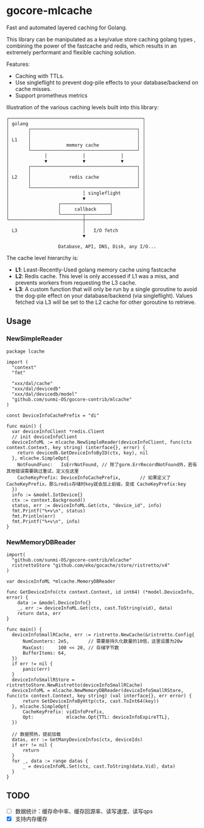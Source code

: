 # gocore-mlcache

Fast and automated layered caching for Golang.

This library can be manipulated as a key/value store caching golang types , combining the power of the fastcache and redis, which results in an extremely performant and flexible caching solution.

Features:

- Caching with TTLs.
- Use singleflight to prevent dog-pile effects to your
  database/backend on cache misses.
- Support prometheus metrics

Illustration of the various caching levels built into this library:


```
┌─────────────────────────────────────────────────┐
│ golang                                          │
│       ┌───────────────────────────────────────┐ │
│       │                                       │ │
│ L1    │                                       │ │
│       │             memory cache              │ │
│       └───────────────────────────────────────┘ │
│             │             │             │       │
│             ▼             ▼             ▼       │
│       ┌───────────────────────────────────────┐ │
│       │                                       │ │
│ L2    │              redis cache              │ │
│       │                                       │ │
│       └───────────────────────────────────────┘ │
│                           │ singleflight        │
│                           ▼                     │
│                  ┌──────────────────┐           │
│                  │     callback     │           │
│                  └────────┬─────────┘           │
└───────────────────────────┼─────────────────────┘
                            │
  L3                        │   I/O fetch
                            ▼

                   Database, API, DNS, Disk, any I/O...
```


The cache level hierarchy is:
- **L1**: Least-Recently-Used golang memory cache using fastcache
- **L2**: Redis cache. This level is only accessed if L1 was a miss, 
  and prevents workers from requesting the L3 cache.
- **L3**: A custom function that will only be run by a single goroutine
  to avoid the dog-pile effect on your database/backend
  (via singleflight). Values fetched via L3 will be set to the L2 cache
  for other goroutine to retrieve.

## Usage
### NewSimpleReader
```golang
package lcache

import (
  "context"
  "fmt"

  "xxx/dal/cache"
  "xxx/dal/devicedb"
  "xxx/dal/devicedb/model"
  "github.com/sunmi-OS/gocore-contrib/mlcache"
)

const DeviceInfoCachePrefix = "di"

func main() {
  var deviceInfoClient *redis.Client
  // init deviceInfoClient
  deviceInfoML := mlcache.NewSimpleReader(deviceInfoClient, func(ctx context.Context, key string) (interface{}, error) {
    return devicedb.GetDeviceInfoByID(ctx, key), nil
  }, mlcache.SimpleOpt{
    NotFoundFunc:   IsErrNotFound, // 除了gorm.ErrRecordNotFound外，若有其他错误需要跳过重试，定义在这里
    CacheKeyPrefix: DeviceInfoCachePrefix,       // 如果定义了CacheKeyPrefix，那么redis存储时key就会加上前缀，变成 CacheKeyPrefix:key
  })
  info := &model.IotDevice{}
  ctx := context.Background()
  status, err := deviceInfoML.Get(ctx, "device_id", info)
  fmt.Printf("%+v\n", status)
  fmt.Println(err)
  fmt.Printf("%+v\n", info)
}

```

### NewMemoryDBReader

```
import(
  "github.com/sunmi-OS/gocore-contrib/mlcache"
  ristrettoStore "github.com/eko/gocache/store/ristretto/v4"
)

var deviceInfoML *mlcache.MemoryDBReader

func GetDeviceInfo(ctx context.Context, id int64) (*model.DeviceInfo, error) {
	data := &model.DeviceInfo{}
	_, err := deviceInfoML.Get(ctx, cast.ToString(vid), data)
	return data, err
}

func main() {
  deviceInfoSmallRCache, err := ristretto.NewCache(&ristretto.Config{
      NumCounters: 2e5,       // 需要是持久化数量的10倍，这里设置为20w
      MaxCost:     100 << 20, // 存储字节数
      BufferItems: 64,
  })
  if err != nil {
      panic(err)
  }
  deviceInfoSmallRStore = ristrettoStore.NewRistretto(deviceInfoSmallRCache)
  deviceInfoML = mlcache.NewMemoryDBReader(deviceInfoSmallRStore, func(ctx context.Context, key string) (val interface{}, err error) {
      return GetDeviceInfoByHttp(ctx, cast.ToInt64(key))
  }, mlcache.SimpleOpt{
      CacheKeyPrefix: vidInfoPrefix,
      Opt:            mlcache.Opt{TTL: deviceInfoExpireTTL},
  })

  // 数据预热，提前加载
  datas, err := GetManyDeviceInfos(ctx, deviceIds)
  if err != nil {
      return
  }
  for _, data := range datas {
      _ = deviceInfoML.Set(ctx, cast.ToString(data.Vid), data)
  }
}

```


## TODO
- [ ] 数据统计：缓存命中率、缓存回源率、读写速度、读写qps
- [x] 支持内存缓存 